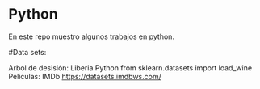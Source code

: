 # Python

En este repo muestro algunos trabajos en python.

#Data sets:

Arbol de desisión: Liberia Python from sklearn.datasets import load_wine
Peliculas: IMDb https://datasets.imdbws.com/
